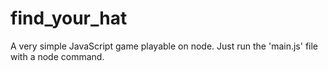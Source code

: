 # find_your_hat

A very simple JavaScript game playable on node. Just run the 'main.js' file with a node command.
